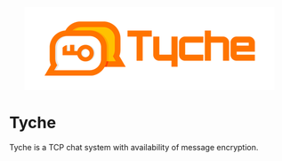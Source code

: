<p align="center"><img src="/logo/logotype-horizontal.png"></p>

# Tyche
Tyche is a TCP chat system with availability of message encryption.
